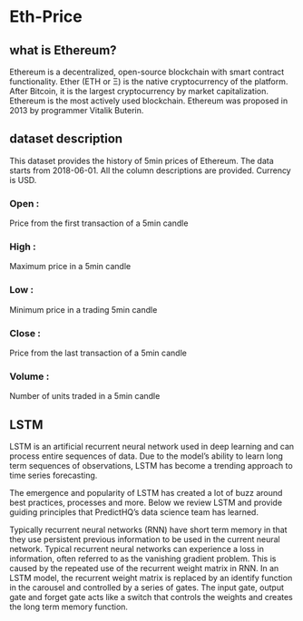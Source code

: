 # Eth-Price
## what is Ethereum?
Ethereum is a decentralized, open-source blockchain with smart contract functionality. Ether (ETH or Ξ) is the native cryptocurrency of the platform. After Bitcoin, it is the largest cryptocurrency by market capitalization. Ethereum is the most actively used blockchain. Ethereum was proposed in 2013 by programmer Vitalik Buterin.
## dataset description
This dataset provides the history of 5min prices of Ethereum. The data starts from 2018-06-01. All the column descriptions are provided. Currency is USD.
### Open :
Price from the first transaction of a 5min candle
### High : 
Maximum price in a 5min candle

### Low : 
Minimum price in a trading 5min candle

### Close : 
Price from the last transaction of a 5min candle

### Volume :
Number of units traded in a 5min candle

## LSTM
LSTM is an artificial recurrent neural network used in deep learning and can process entire sequences of data. Due to the model’s ability to learn long term sequences of observations, LSTM has become a trending approach to time series forecasting.

The emergence and popularity of LSTM has created a lot of buzz around best practices, processes and more. Below we review LSTM and provide guiding principles that PredictHQ’s data science team has learned.

Typically recurrent neural networks (RNN) have short term memory in that they use persistent previous information to be used in the current neural network. Typical recurrent neural networks can experience a loss in information, often referred to as the vanishing gradient problem. This is caused by the repeated use of the recurrent weight matrix in RNN. In an LSTM model, the recurrent weight matrix is replaced by an identify function in the carousel and controlled by a series of gates. The input gate, output gate and forget gate acts like a switch that controls the weights and creates the long term memory function.

